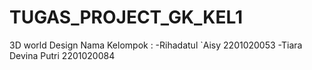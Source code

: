 # TUGAS_PROJECT_GK_KEL1
3D world Design
Nama Kelompok :
-Rihadatul `Aisy 2201020053
-Tiara Devina Putri 2201020084
